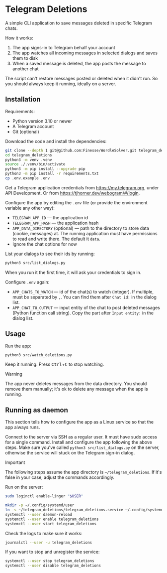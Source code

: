 # Telegram Deletions

A simple CLI application to save messages deleted in specific Telegram chats.

How it works:
1. The app signs-in to Telegram behalf your account
2. The app watches all incoming messages in selected dialogs and saves them to disk
3. When a saved message is deleted, the app posts the message to another chat

The script can't restore messages posted or deleted when it didn't run.
So you should always keep it running, ideally on a server.

## Installation

Requirements:
- Python version 3.10 or newer
- A Telegram account
- Git (optional)

Download the code and install the dependencies:

```bash
git clone --depth 1 git@github.com:Finesse/WordleSolver.git telegram_deletions
cd telegram_deletions
python3 -m venv .venv
source ./.venv/bin/activate
python3 -m pip install --upgrade pip
python3 -m pip install -r requirements.txt
cp .env.example .env
```

Get a Telegram application credentials from https://my.telegram.org, under API Development.
Or from https://tjhorner.dev/webogram/#/login.

Configure the app by editing the `.env` file (or provide the environment variable any other way):

- `TELEGRAM_APP_ID` — the application id
- `TELEGRAM_APP_HASH` — the application hash
- `APP_DATA_DIRECTORY` (optional) — path to the directory to store data (cookie, messages) at.
  The running application must have permissions to read and write there.
  The default it `data`.
- Ignore the chat options for now

List your dialogs to see their ids by running:

```bash
python3 src/list_dialogs.py
```

When you run it the first time, it will ask your credentials to sign in.

Configure `.env` again:

- `APP_CHATS_TO_WATCH` — id of the chat(s) to watch (integer).
    If multiple, must be separated by `,`.
    You can find them after `Chat id:` in the dialog list.
- `APP_CHAT_TO_OUTPUT` — input entity of the chat to post deleted messages (Python function call string).
    Copy the part after `Input entity:` in the dialog list.

## Usage

Run the app:

```bash
python3 src/watch_deletions.py
```

Keep it running. Press <kbd>Ctrl</kbd>+<kbd>C</kbd> to stop watching.

> [!WARNING]  
> The app never deletes messages from the data directory.
> You should remove them manually; it's ok to delete any message when the app is running. 

## Running as daemon

This section tells how to configure the app as a Linux service so that the app always runs.

Connect to the server via SSH as a regular user.
It must have sudo access for a single command.
Install and configure the app following the above steps.
Make sure you've called `python3 src/list_dialogs.py` on the server,
otherwise the service will stuck on the Telegram sign-in dialog.

> [!IMPORTANT]  
> The following steps assume the app directory is `~/telegram_deletions`.
> If it's false in your case, adjust the commands accordingly.

Run on the server:

```bash
sudo loginctl enable-linger "$USER"

mkdir -p ~/.config/systemd/user
ln -s ~/telegram_deletions/telegram_deletions.service ~/.config/systemd/user/telegram_deletions.service
systemctl --user daemon-reload
systemctl --user enable telegram_deletions
systemctl --user start telegram_deletions
```

Check the logs to make sure it works:

```bash
journalctl --user -u telegram_deletions
```

If you want to stop and unregister the service:

```bash
systemctl --user stop telegram_deletions
systemctl --user disable telegram_deletions
```

